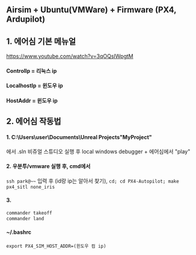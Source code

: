 Airsim + Ubuntu(VMWare) + Firmware (PX4, Ardupilot)
---

## 1. 에어심 기본 메뉴얼

https://www.youtube.com/watch?v=3qOQsIWpgtM

#### ControlIp = 리눅스 ip

#### LocalhostIp = 윈도우 ip

#### HostAddr = 윈도우 ip

## 2. 에어심 작동법

#### 1. C:\Users\user\Documents\Unreal Projects\"MyProject"

에서 .sln 비쥬얼 스튜디오 실행 후 local windows debugger + 에어심에서 "play"

#### 2. 우분투/vmware 실행 후, cmd에서

```ssh park@~~```
입력 후 (id랑 ip는 알아서 찾기), ```cd; cd PX4-Autopilot; make px4_sitl none_iris```

#### 3.

```bash
commander takeoff
commander land
```

#### ~/.bashrc
```
export PX4_SIM_HOST_ADDR=(윈도우 컴 ip)
```